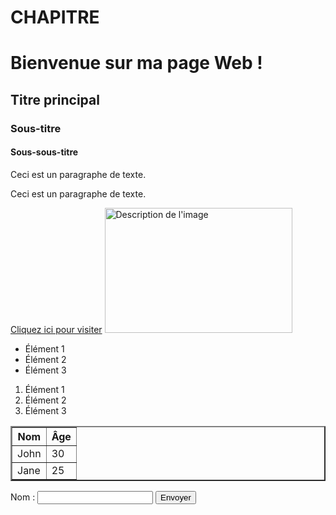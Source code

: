 # CHAPITRE
<!DOCTYPE html>
<html lang="fr">
  <head>
    <meta charset="UTF-8">
    <meta name="viewport" content="width=device-width, initial-scale=1.0">
    <title>Ma Première Page HTML</title>
  </head>
  <body>
    <h1>Bienvenue sur ma page Web !</h1>
	<h2>Titre principal</h2>
	<h3>Sous-titre</h3>
	<h4>Sous-sous-titre</h4>
    <p>Ceci est un paragraphe de texte.</p>
	<p>Ceci est un paragraphe de texte.</p>
	<a href="https://www.example.com">Cliquez ici pour visiter</a>
	<img src="IMG_20241118_100050.jpg" alt="Description de l'image" width="300" height="200">
	<ul>
	  <li>Élément 1</li>
	  <li>Élément 2</li>
	  <li>Élément 3</li>
	</ul>
	<ol>
	  <li>Élément 1</li>
	  <li>Élément 2</li>
	  <li>Élément 3</li>
	</ol>
	<table border="2">
	  <tr>
        <th>Nom</th>
        <th>Âge</th>
	  </tr>
	  <tr>
        <td>John</td>
        <td>30</td>
	  </tr>
	  <tr>
        <td>Jane</td>
        <td>25</td>
	  </tr>
	</table>
	<form action="/soumettre" method="POST">
	  <label for="nom">Nom :</label>
	  <input type="text" id="nom" name="nom">
	  <input type="submit" value="Envoyer">
	</form>
  </body>
</html>
